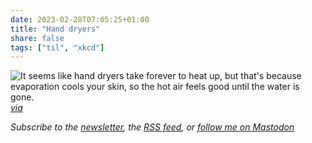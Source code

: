 ```yaml
---
date: 2023-02-28T07:05:25+01:00
title: "Hand dryers"
share: false
tags: ["til", "xkcd"]
---
```

![It seems like hand dryers take forever to heat up, but that's because evaporation cools your skin, so the hot air feels good until the water is gone.](/images/hand-dryers.png)
*[via](https://botsin.space/@xkcdbot/109937567703546899)*

*Subscribe to the [newsletter][nl], the [RSS feed][rss], or [follow me on Mastodon][m]*

 [rss]: https://nicolaiarocci.com/index.xml
 [m]: https://fosstodon.org/@nicola
 [nl]: https://nicolaiarocci.substack.com
